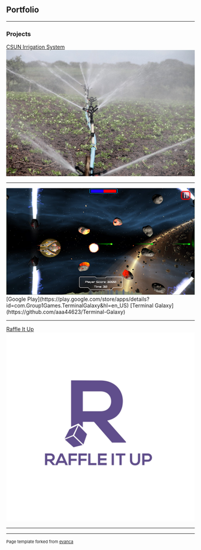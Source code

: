 ## Portfolio

---

### Projects 

[CSUN Irrigation System](/pdf/Irrigation%20-%20Hardware%20and%20Software%20Integration.pdf)
<img src="images/irrigation-588941_960_720.jpg?raw=true"/>

---

<img src="images/TG.jpg?raw=true"/>
[Google Play](https://play.google.com/store/apps/details?id=com.Group1Games.TerminalGalaxy&hl=en_US)
[Terminal Galaxy](https://github.com/aaa44623/Terminal-Galaxy)

---
[Raffle It Up](http://example.com/)
<img src="images/Raffle_It_UP.jpg?raw=true"/>


---




---
<p style="font-size:11px">Page template forked from <a href="https://github.com/evanca/quick-portfolio">evanca</a></p>
<!-- Remove above link if you don't want to attibute -->

